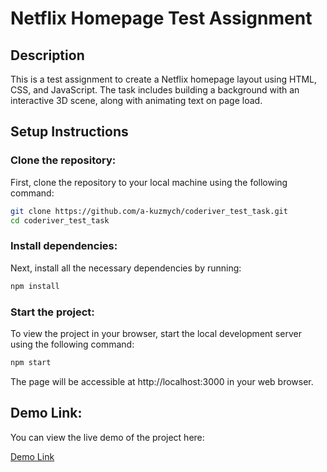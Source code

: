 # Netflix Homepage Test Assignment

## Description

This is a test assignment to create a Netflix homepage layout using HTML, CSS, and JavaScript. The task includes building a background with an interactive 3D scene, along with animating text on page load. 

## Setup Instructions

### Clone the repository:
First, clone the repository to your local machine using the following command:

```bash
git clone https://github.com/a-kuzmych/coderiver_test_task.git
cd coderiver_test_task
```

### Install dependencies:
Next, install all the necessary dependencies by running:

```bash
npm install
```

### Start the project:
To view the project in your browser, start the local development server using the following command:

```bash
npm start
```

The page will be accessible at http://localhost:3000 in your web browser.

## Demo Link:
You can view the live demo of the project here:

[Demo Link](https://a-kuzmych.github.io/coderiver_test_task/)